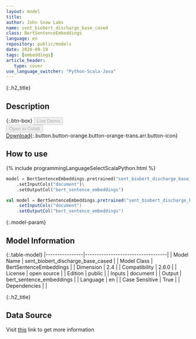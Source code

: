 ```yaml
---
layout: model
title: 
author: John Snow Labs
name: sent_biobert_discharge_base_cased
class: BertSentenceEmbeddings
language: en
repository: public/models
date: 2020-09-19
tags: [embeddings]
article_header:
   type: cover
use_language_switcher: "Python-Scala-Java"
---
```


{:.h2_title}
## Description 




{:.btn-box}
<button class="button button-orange" disabled>Live Demo</button><br/><button class="button button-orange" disabled>Open in Colab</button><br/>[Download](https://s3.amazonaws.com/auxdata.johnsnowlabs.com/public/models/sent_biobert_discharge_base_cased_en_2.6.0_2.4_1600533806048.zip){:.button.button-orange.button-orange-trans.arr.button-icon}<br/>

## How to use 
<div class="tabs-box" markdown="1">

{% include programmingLanguageSelectScalaPython.html %}

```python
model = BertSentenceEmbeddings.pretrained("sent_biobert_discharge_base_cased","en","public/models")\
	.setInputCols("document")\
	.setOutputCol("bert_sentence_embeddings")
```

```scala
val model = BertSentenceEmbeddings.pretrained("sent_biobert_discharge_base_cased","en","public/models")
	.setInputCols("document")
	.setOutputCol("bert_sentence_embeddings")
```
</div>



{:.model-param}
## Model Information
{:.table-model}
|----------------|-----------------------------------|
| Model Name     | sent_biobert_discharge_base_cased |
| Model Class    | BertSentenceEmbeddings            |
| Dimension      | 2.4                               |
| Compatibility  | 2.6.0                             |
| License        | open source                       |
| Edition        | public                            |
| Inputs         | document                          |
| Output         | bert_sentence_embeddings          |
| Language       | en                                |
| Case Sensitive | True                              |
| Dependencies   |                                   |




{:.h2_title}
## Data Source
  
Visit [this](https://github.com/JohnSnowLabs/spark-nlp/blob/master/src/main/scala/com/johnsnowlabs/nlp/embeddings/BertSentenceEmbeddings.scala) link to get more information

